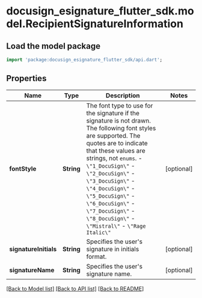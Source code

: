 # docusign_esignature_flutter_sdk.model.RecipientSignatureInformation

## Load the model package
```dart
import 'package:docusign_esignature_flutter_sdk/api.dart';
```

## Properties
Name | Type | Description | Notes
------------ | ------------- | ------------- | -------------
**fontStyle** | **String** | The font type to use for the signature if the signature is not drawn. The following font styles  are supported. The quotes are to indicate that these values are strings, not `enums`.  - `\"1_DocuSign\"` - `\"2_DocuSign\"` - `\"3_DocuSign\"` - `\"4_DocuSign\"` - `\"5_DocuSign\"` - `\"6_DocuSign\"` - `\"7_DocuSign\"` - `\"8_DocuSign\"` - `\"Mistral\"` - `\"Rage Italic\"`  | [optional] 
**signatureInitials** | **String** | Specifies the user's signature in initials format. | [optional] 
**signatureName** | **String** | Specifies the user's signature name. | [optional] 

[[Back to Model list]](../README.md#documentation-for-models) [[Back to API list]](../README.md#documentation-for-api-endpoints) [[Back to README]](../README.md)


